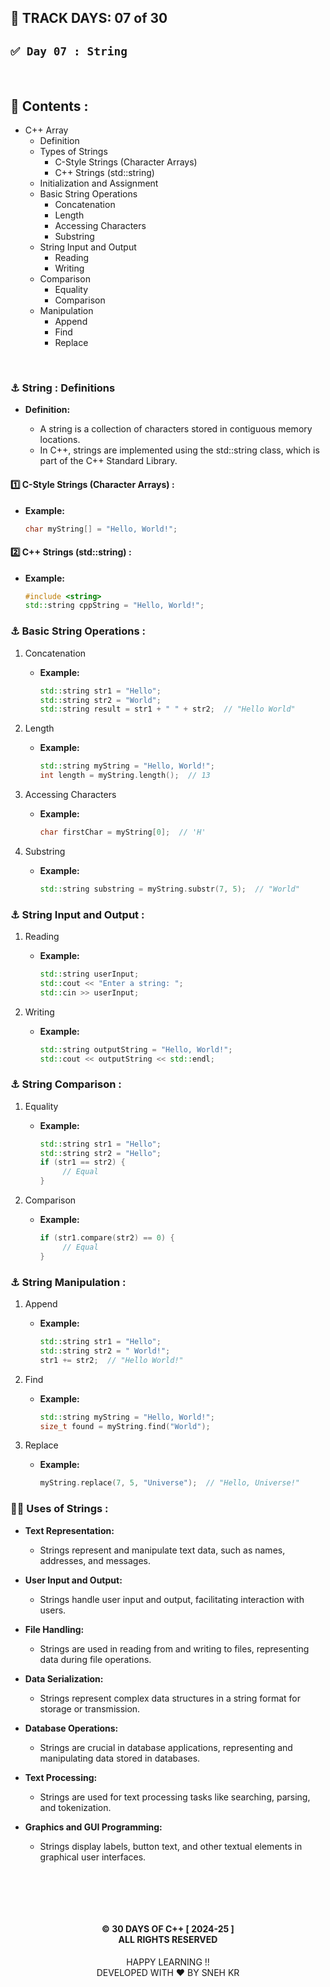 ## 📅 TRACK DAYS: 07 of 30

## `✅ Day 07 : String`

</br>

## 📑 Contents :

- C++ Array
  - Definition
  - Types of Strings
    - C-Style Strings (Character Arrays)
    - C++ Strings (std::string)
  - Initialization and Assignment
  - Basic String Operations
    - Concatenation
    - Length
    - Accessing Characters
    - Substring
  - String Input and Output
    - Reading
    - Writing
  - Comparison
    - Equality
    - Comparison
  - Manipulation
    - Append
    - Find
    - Replace

</br>

### ⚓ String : Definitions

- **Definition:**

  - A string is a collection of characters stored in contiguous memory locations.
  - In C++, strings are implemented using the std::string class, which is part of the C++ Standard Library.

#### 1️⃣ C-Style Strings (Character Arrays) :

- **Example:**

  ```cpp
  char myString[] = "Hello, World!";

  ```

#### 2️⃣ C++ Strings (std::string) :

- **Example:**

  ```cpp
  #include <string>
  std::string cppString = "Hello, World!";

  ```

### ⚓ Basic String Operations :

1. Concatenation

   - **Example:**

     ```cpp
     std::string str1 = "Hello";
     std::string str2 = "World";
     std::string result = str1 + " " + str2;  // "Hello World"

     ```

2. Length

   - **Example:**

     ```cpp
     std::string myString = "Hello, World!";
     int length = myString.length();  // 13

     ```

3. Accessing Characters

   - **Example:**

     ```cpp
     char firstChar = myString[0];  // 'H'

     ```

4. Substring

   - **Example:**

     ```cpp
     std::string substring = myString.substr(7, 5);  // "World"

     ```

### ⚓ String Input and Output :

1. Reading

   - **Example:**

     ```cpp
     std::string userInput;
     std::cout << "Enter a string: ";
     std::cin >> userInput;

     ```

2. Writing

   - **Example:**

     ```cpp
     std::string outputString = "Hello, World!";
     std::cout << outputString << std::endl;

     ```

### ⚓ String Comparison :

1. Equality

   - **Example:**

     ```cpp
     std::string str1 = "Hello";
     std::string str2 = "Hello";
     if (str1 == str2) {
          // Equal
     }

     ```

2. Comparison

   - **Example:**

     ```cpp
     if (str1.compare(str2) == 0) {
          // Equal
     }

     ```

### ⚓ String Manipulation :

1. Append

   - **Example:**

     ```cpp
     std::string str1 = "Hello";
     std::string str2 = " World!";
     str1 += str2;  // "Hello World!"

     ```

2. Find

   - **Example:**

     ```cpp
     std::string myString = "Hello, World!";
     size_t found = myString.find("World");

     ```

3. Replace

   - **Example:**

     ```cpp
     myString.replace(7, 5, "Universe");  // "Hello, Universe!"

     ```

### ✍🏼 Uses of Strings :

- **Text Representation:**

  - Strings represent and manipulate text data, such as names, addresses, and messages.

- **User Input and Output:**

  - Strings handle user input and output, facilitating interaction with users.

- **File Handling:**

  - Strings are used in reading from and writing to files, representing data during file operations.

- **Data Serialization:**

  - Strings represent complex data structures in a string format for storage or transmission.

- **Database Operations:**

  - Strings are crucial in database applications, representing and manipulating data stored in databases.

- **Text Processing:**

  - Strings are used for text processing tasks like searching, parsing, and tokenization.

- **Graphics and GUI Programming:**

  - Strings display labels, button text, and other textual elements in graphical user interfaces.

</br>

</br></br>

<h4 align="center">
© 30 DAYS OF C++ [ 2024-25 ] </br>
ALL RIGHTS RESERVED
</h4>

<p align="center">
HAPPY LEARNING !!</br>
DEVELOPED WITH ❤️ BY SNEH KR
</p>
